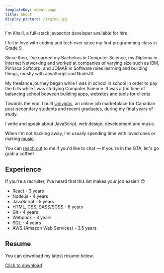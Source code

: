 ```yaml
---
templateKey: about-page
title: About
display_picture: /img/me.jpg
---
```


I'm Khalil, a full-stack javascript developer available for hire.

I fell in love with coding and tech ever since my first programming class in Grade 9. 

Since then, I've earned my Bachelors in Computer Science, my Diploma in Internet Networking and worked at companies of varying size such as IBM, Pinnaca Softcorp, and JOMAR in Software roles learning and building things, mostly with JavaScript and NodeJS.

My freelance journey began while I was in school in school in order to pay the bills while I was studying Computer Science. It was a _fun_ time of balancing school between building apps, websites and tools for clients. 

Towards the end, I built [Univjobs](https://univjobs.ca), an online job marketplace for Canadian post-secondary students and recent graduates, during my final years of study.

I write and speak about JavaScript, web design, development and music.

When I'm not hacking away, I'm usually spending time with loved ones or making [music](https://soundcloud.com/cyanidecanaries/sets/cyanide-canaries-a).

You can [reach out](/contact) to me if you'd like to chat — if you're in the GTA, let's go grab a coffee!

## Experience

If you're a recruiter, I've heard that this list makes your job easier! 😊

- React - 3 years
- Node.js - 4 years
- JavaScript - 5 years
- HTML, CSS, SASS/SCSS - 6 years
- Git - 4 years
- Webpack - 3 years
- SQL - 4 years
- AWS (Amazon Web Services) - 3.5 years

## Resume

You can download my latest resume below.

<a href="/files/khalil-stemmler-resume-2018.pdf" download>Click to download</a>